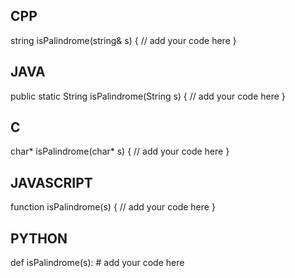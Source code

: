## CPP

string isPalindrome(string& s) {
    // add your code here
}

## JAVA

public static String isPalindrome(String s) {
    // add your code here
}

## C

char* isPalindrome(char* s) {
    // add your code here
}

## JAVASCRIPT

function isPalindrome(s) {
    // add your code here
}

## PYTHON

def isPalindrome(s):
    # add your code here